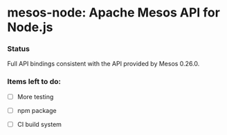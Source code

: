 # mesos-node: Apache Mesos API for Node.js

### Status

Full API bindings consistent with the API provided by Mesos 0.26.0.

### Items left to do:

- [ ] More testing
- [ ] npm package
- [ ] CI build system

